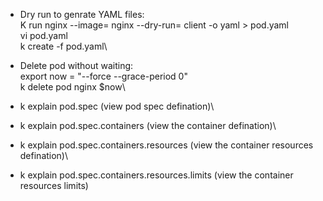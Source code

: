 - Dry run to genrate YAML files:\
K run nginx --image= nginx --dry-run= client -o yaml > pod.yaml\
vi pod.yaml\
k create -f pod.yaml\

- Delete pod without waiting:\
export now = "--force --grace-period 0"\
k delete pod nginx $now\

- k explain pod.spec (view pod spec defination)\
- k explain pod.spec.containers (view the container defination)\
- k explain pod.spec.containers.resources (view the container resources defination)\
- k explain pod.spec.containers.resources.limits (view the container resources limits)
